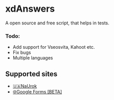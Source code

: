 # xdAnswers
A open source and free script, that helps in tests.

### Todo:
- Add support for Vseosvita, Kahoot etc.
- Fix bugs
- Multiple languages

## Supported sites
- [🇺🇦NaUrok](https://naurok.com.ua)
- [🌐Google Forms [BETA]](https://docs.google.com/forms)


